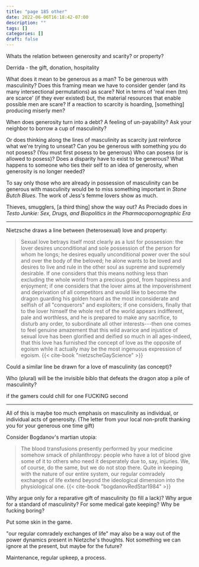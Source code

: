 ```yaml
---
title: "page 185 other"
date: 2022-06-06T16:18:42-07:00
description: ""
tags: []
categories: []
draft: false
---
```


Whats the relation between generosity and scarity? or property?

Derrida - the gift, donation, hospitality

What does it mean to be generous as a man? To be generous with masculinity?
Does this framing mean we have to consider gender (and its many intersectional permutations) as scare? 
Not in terms of 'real men (tm) are scarce' (if they ever existed) but, the material resources that enable possible men are scare?
If a reaction to scarcity is hoarding, [something] producing miserly men?

When does generosity turn into a debt? A feeling of un-payability? Ask your neighbor to borrow a cup of masculinity?

Or does thinking along the lines of masculinity as scarcity just reinforce what we're trying to unseat? 
Can you be generous with something you do not posess? (You must first posess to be generous)
Who can posess (or is allowed to posess)? 
Does a disparity have to exist to be generous?
What happens to someone who ties their self to an idea of generosity, when generosity is no longer needed?

To say only those who are already in possession of masculinity can be generous with masculinity would be to miss something important in *Stone Butch Blues*. The work of Jess's femme lovers show as much.

Thieves, smugglers, [a third thing] show the way out? As Preciado does in *Testo Junkie: Sex, Drugs, and Biopolitics in the Pharmacopornographic Era*

---

Nietzsche draws a line between (heterosexual) love and property:
>Sexual love betrays itself most clearly as a lust for possession: 
>the lover desires unconditional and sole possession of the
>person for whom he longs; he desires equally unconditional
>power over the soul and over the body of the beloved; he alone
>wants to be loved and desires to live and rule in the other soul
>as supreme and supremely desirable. If one considers that this
>means nothing less than excluding the whole world from a
>precious good, from happiness and enjoyment; if one considers
>that the lover aims at the impoverishment and deprivation of all
>competitors and would like to become the dragon guarding his
>golden hoard as the most inconsiderate and selfish of all 
>"conquerors" and exploiters; if one considers, finally that to the
>lover himself the whole rest of the world appears indifferent,
>pale and worthless, and he is prepared to make any sacrifice,
>to disturb any order, to subordinate all other interests---then
>one comes to feel genuine amazement that this wild avarice and
>injustice of sexual love has been glorified and deified so much
>in all ages-indeed, that this love has furnished the concept of
>love as the opposite of egoism while it actually may be the most
>ingenuous expression of egoism.
{{< cite-book "nietzscheGayScience" >}}


Could a similar line be drawn for a love of masculinity (as concept)? 

Who (plural) will be the invisible biblo that defeats the dragon atop a pile of masculinity?

if the gamers could chill for one FUCKING second 

---

All of this is maybe too much emphasis on masculinity as individual, or individual acts of generosity. (The letter from your local non-profit thanking you for your generous one time gift)

Consider Bogdanov's martian utopia:

>The blood transfusions presently performed by your medicine somehow smack of philanthropy: 
>people who have a lot of blood give some of it to others who need it desperately due to, 
>say, injuries. We, of course, do the same, but we do not stop there. Quite in keeping with the nature of 
>our entire system, our regular comradely exchanges of life extend beyond the ideological 
>dimension into the physiological one.
{{< cite-book "bogdanovRedStar1984" >}}

Why argue only for a reparative gift of masculinity (to fill a lack)? Why argue for a standard of masculinity? For some medical gate keeping? Why be fucking boring?

Put some skin in the game.

"our regular comradely exchanges of life" may also be a way out of the power dynamics present in Nietzche's thoughts. Not something we can ignore at the present, but maybe for the future?

Maintenance, regular upkeep, a process.